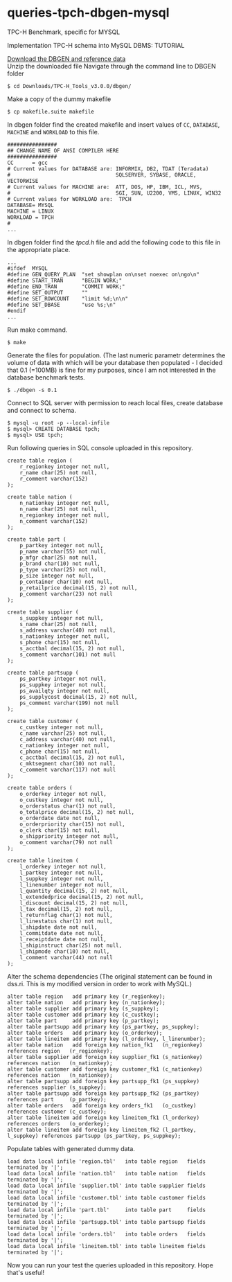 # queries-tpch-dbgen-mysql
TPC-H Benchmark, specific for MYSQL  

Implementation TPC-H schema into MySQL DBMS: TUTORIAL

[Download the DBGEN and reference data](http://www.tpc.org/tpch/spec/tpch_2_16_0.zip)  
Unzip the downloaded file
Navigate through the command line to DBGEN folder  
```
$ cd Downloads/TPC-H_Tools_v3.0.0/dbgen/
```  

Make a copy of the dummy makefile  
```
$ cp makefile.suite makefile
```  

In dbgen folder find the created makefile and insert values of `CC`, `DATABASE`, `MACHINE` and `WORKLOAD` to this file.  
```
################
## CHANGE NAME OF ANSI COMPILER HERE
################
CC      = gcc
# Current values for DATABASE are: INFORMIX, DB2, TDAT (Teradata)
#                                  SQLSERVER, SYBASE, ORACLE, VECTORWISE
# Current values for MACHINE are:  ATT, DOS, HP, IBM, ICL, MVS, 
#                                  SGI, SUN, U2200, VMS, LINUX, WIN32 
# Current values for WORKLOAD are:  TPCH
DATABASE= MYSQL
MACHINE = LINUX
WORKLOAD = TPCH
#
...
```  

In dbgen folder find the *tpcd.h* file and add the following code to this file in the appropriate place.  
```
...
#ifdef  MYSQL
#define GEN_QUERY_PLAN  "set showplan on\nset noexec on\ngo\n"
#define START_TRAN      "BEGIN WORK;"
#define END_TRAN        "COMMIT WORK;"
#define SET_OUTPUT      ""
#define SET_ROWCOUNT    "limit %d;\n\n"
#define SET_DBASE       "use %s;\n"
#endif
...
```  

Run make command.  
```
$ make
```  

Generate the files for population. (The last numeric parametr determines the volume of data with which will be your database then populated - I decided that 0.1 (=100MB) is fine for my purposes, since I am not interested in the database benchmark tests.  
```
$ ./dbgen -s 0.1
```  

Connect to SQL server with permission to reach local files, create database and connect to schema.  
```
$ mysql -u root -p --local-infile
$ mysql> CREATE DATABASE tpch;
$ mysql> USE tpch;
```  

Run following queries in SQL console uploaded in this repository.  
```
create table region (
    r_regionkey integer not null,
    r_name char(25) not null,
    r_comment varchar(152)
);

create table nation (
    n_nationkey integer not null,
    n_name char(25) not null,
    n_regionkey integer not null,
    n_comment varchar(152)
);

create table part (
    p_partkey integer not null,
    p_name varchar(55) not null,
    p_mfgr char(25) not null,
    p_brand char(10) not null,
    p_type varchar(25) not null,
    p_size integer not null,
    p_container char(10) not null,
    p_retailprice decimal(15, 2) not null,
    p_comment varchar(23) not null
);

create table supplier (
    s_suppkey integer not null,
    s_name char(25) not null,
    s_address varchar(40) not null,
    s_nationkey integer not null,
    s_phone char(15) not null,
    s_acctbal decimal(15, 2) not null,
    s_comment varchar(101) not null
);

create table partsupp (
    ps_partkey integer not null,
    ps_suppkey integer not null,
    ps_availqty integer not null,
    ps_supplycost decimal(15, 2) not null,
    ps_comment varchar(199) not null
);

create table customer (
    c_custkey integer not null,
    c_name varchar(25) not null,
    c_address varchar(40) not null,
    c_nationkey integer not null,
    c_phone char(15) not null,
    c_acctbal decimal(15, 2) not null,
    c_mktsegment char(10) not null,
    c_comment varchar(117) not null
);

create table orders (
    o_orderkey integer not null,
    o_custkey integer not null,
    o_orderstatus char(1) not null,
    o_totalprice decimal(15, 2) not null,
    o_orderdate date not null,
    o_orderpriority char(15) not null,
    o_clerk char(15) not null,
    o_shippriority integer not null,
    o_comment varchar(79) not null
);

create table lineitem (
    l_orderkey integer not null,
    l_partkey integer not null,
    l_suppkey integer not null,
    l_linenumber integer not null,
    l_quantity decimal(15, 2) not null,
    l_extendedprice decimal(15, 2) not null,
    l_discount decimal(15, 2) not null,
    l_tax decimal(15, 2) not null,
    l_returnflag char(1) not null,
    l_linestatus char(1) not null,
    l_shipdate date not null,
    l_commitdate date not null,
    l_receiptdate date not null,
    l_shipinstruct char(25) not null,
    l_shipmode char(10) not null,
    l_comment varchar(44) not null
);
```  

Alter the schema dependencies (The original statement can be found in dss.ri. This is my modified version in order to work with MySQL.)

```
alter table region   add primary key (r_regionkey);
alter table nation   add primary key (n_nationkey);
alter table supplier add primary key (s_suppkey);
alter table customer add primary key (c_custkey);
alter table part     add primary key (p_partkey);
alter table partsupp add primary key (ps_partkey, ps_suppkey);
alter table orders   add primary key (o_orderkey);
alter table lineitem add primary key (l_orderkey, l_linenumber);
alter table nation   add foreign key nation_fk1   (n_regionkey)          references region   (r_regionkey);
alter table supplier add foreign key supplier_fk1 (s_nationkey)          references nation   (n_nationkey);
alter table customer add foreign key customer_fk1 (c_nationkey)          references nation   (n_nationkey);
alter table partsupp add foreign key partsupp_fk1 (ps_suppkey)           references supplier (s_suppkey);
alter table partsupp add foreign key partsupp_fk2 (ps_partkey)           references part     (p_partkey);
alter table orders   add foreign key orders_fk1   (o_custkey)            references customer (c_custkey);
alter table lineitem add foreign key lineitem_fk1 (l_orderkey)           references orders   (o_orderkey);
alter table lineitem add foreign key lineitem_fk2 (l_partkey, l_suppkey) references partsupp (ps_partkey, ps_suppkey);
``` 

Populate tables with generated dummy data.  
```
load data local infile 'region.tbl'   into table region   fields terminated by '|';
load data local infile 'nation.tbl'   into table nation   fields terminated by '|';
load data local infile 'supplier.tbl' into table supplier fields terminated by '|';
load data local infile 'customer.tbl' into table customer fields terminated by '|';
load data local infile 'part.tbl'     into table part     fields terminated by '|';
load data local infile 'partsupp.tbl' into table partsupp fields terminated by '|';
load data local infile 'orders.tbl'   into table orders   fields terminated by '|';
load data local infile 'lineitem.tbl' into table lineitem fields terminated by '|';
```  

Now you can run your test the queries uploaded in this repository.
Hope that's useful!
